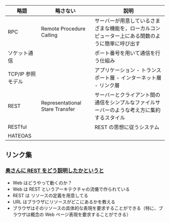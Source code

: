 | 略語  | 略さない                     | 説明                                               |
|-----|--------------------------|--------------------------------------------------|
| RPC | Remote Procedure Calling | サーバーが用意しているさまざまな機能を，ローカルコンピューター上にある関数のように簡単に呼び出す |
| ソケット通信 | | ポート番号を用いて通信を行う仕組み | 
|TCP/IP 参照モデル | | アプリケーション - トランスポート層 - インターネット層 - リンク層 | 
| REST | Representational Stare Transfer | サーバーとクライアント間の通信をシンプルなファイルサーバーのような考え方に集約するスタイル | 
| RESTful | | REST の思想に従うシステム |
| HATEOAS | 

## リンク集
### [奥さんに REST をどう説明したかというと](http://web.archive.org/web/20130330045743/http://www.geocities.jp/yamamotoyohei/rest/rest-to-my-wife.htm)
* Web はどうやって動くのか？
* Web は REST というアーキテクチャの流儀で作られている
* REST は リソースの定義を用意してる
* URL はブラウザにリソースがどこにあるかを教える
* ブラウザはそのリソースの具体的な表現を要求することができる（特に、ブラウザは概念の Web ページ表現を要求することができる）
